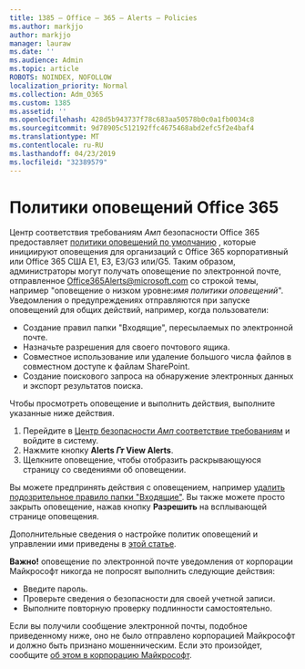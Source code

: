 ```yaml
---
title: 1385 — Office – 365 – Alerts – Policies
ms.author: markjjo
author: markjjo
manager: lauraw
ms.date: ''
ms.audience: Admin
ms.topic: article
ROBOTS: NOINDEX, NOFOLLOW
localization_priority: Normal
ms.collection: Adm_O365
ms.custom: 1385
ms.assetid: ''
ms.openlocfilehash: 428d5b943737f78c683aa50578b0c0a1fb0034c8
ms.sourcegitcommit: 9d78905c512192ffc4675468abd2efc5f2e4baf4
ms.translationtype: MT
ms.contentlocale: ru-RU
ms.lasthandoff: 04/23/2019
ms.locfileid: "32389579"
---
```

# <a name="office-365-alert-policies"></a>Политики оповещений Office 365

Центр соответствия требованиям _Амп_ безопасности Office 365 предоставляет [политики оповещений по умолчанию](https://docs.microsoft.com/office365/securitycompliance/alert-policies#default-alert-policies) , которые инициируют оповещения для организаций с Office 365 корпоративный или Office 365 США E1, E3, E3/G3 или/G5. Таким образом, администраторы могут получать оповещение по электронной почте, отправленное Office365Alerts@microsoft.com со строкой темы, например "оповещение о низком уровне:*имя политики оповещений*". Уведомления о предупреждениях отправляются при запуске оповещений для общих действий, например, когда пользователи:

- Создание правил папки "Входящие", пересылаемых по электронной почте.
- Назначьте разрешения для своего почтового ящика.
- Совместное использование или удаление большого числа файлов в совместном доступе к файлам SharePoint.
- Создание поискового запроса на обнаружение электронных данных и экспорт результатов поиска.
 
Чтобы просмотреть оповещение и выполнить действия, выполните указанные ниже действия.

1. Перейдите в [Центр безопасности _Амп_ соответствие требованиям](https://protection.office.com) и войдите в систему.
2. Нажмите кнопку **Alerts _Гт_ View Alerts**.
3. Щелкните оповещение, чтобы отобразить раскрывающуюся страницу со сведениями об оповещении.

Вы можете предпринять действия с оповещением, например [удалить подозрительное правило папки "Входящие"](https://docs.microsoft.com/office365/securitycompliance/responding-to-a-compromised-email-account). Вы также можете просто закрыть оповещение, нажав кнопку **Разрешить** на всплывающей странице оповещения.

Дополнительные сведения о настройке политик оповещений и управлении ими приведены в [этой статье](https://docs.microsoft.com/office365/securitycompliance/alert-policies).

**Важно!** оповещение по электронной почте уведомления от корпорации Майкрософт никогда не попросят выполнить следующие действия:

- Введите пароль.
- Проверьте сведения о безопасности для своей учетной записи.
- Выполните повторную проверку подлинности самостоятельно.

Если вы получили сообщение электронной почты, подобное приведенному ниже, оно не было отправлено корпорацией Майкрософт и должно быть признано мошенническим. Если это произойдет, сообщите [об этом в корпорацию Майкрософт](https://docs.microsoft.com/office365/SecurityCompliance/report-junk-email-and-phishing-scams-in-outlook-on-the-web-eop).